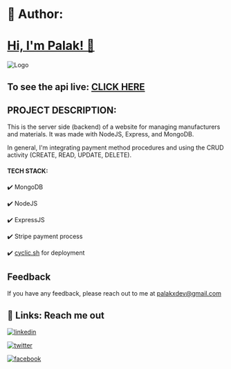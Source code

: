 
# 🚀 Author:

# [Hi, I'm Palak! 👋](https://github.com/palakxdev)

![Logo](https://i.ibb.co/d4YG7vf/pcx-git-banner.png)

## To see the api live: [CLICK HERE](https://gentle-rose-purse.cyclic.app/)

## PROJECT DESCRIPTION:

This is the server side (backend) of a website for managing manufacturers and materials. It was made with NodeJS, Express, and MongoDB.

In general, I'm integrating payment method procedures and using the CRUD activity (CREATE, READ, UPDATE, DELETE).

#### TECH STACK:

✔️ MongoDB

✔️ NodeJS

✔️ ExpressJS

✔️ Stripe payment process

✔️ [cyclic.sh](https://cyclic.sh/) for deployment

## Feedback

If you have any feedback, please reach out to me at palakxdev@gmail.com


## 🔗 Links: Reach me out

[![linkedin](https://img.shields.io/badge/linkedin-0A66C2?style=for-the-badge&logo=linkedin&logoColor=white)](https://linkedin.com/in/palakxdev/) 

[![twitter](https://img.shields.io/badge/twitter-1DA1F2?style=for-the-badge&logo=twitter&logoColor=white)](https://twitter.com/palakxdev/)

[![facebook](https://img.shields.io/badge/facebook-0A66C2?style=for-the-badge&logo=facebook&logoColor=white)](https://facebook.com/palakxdev/)